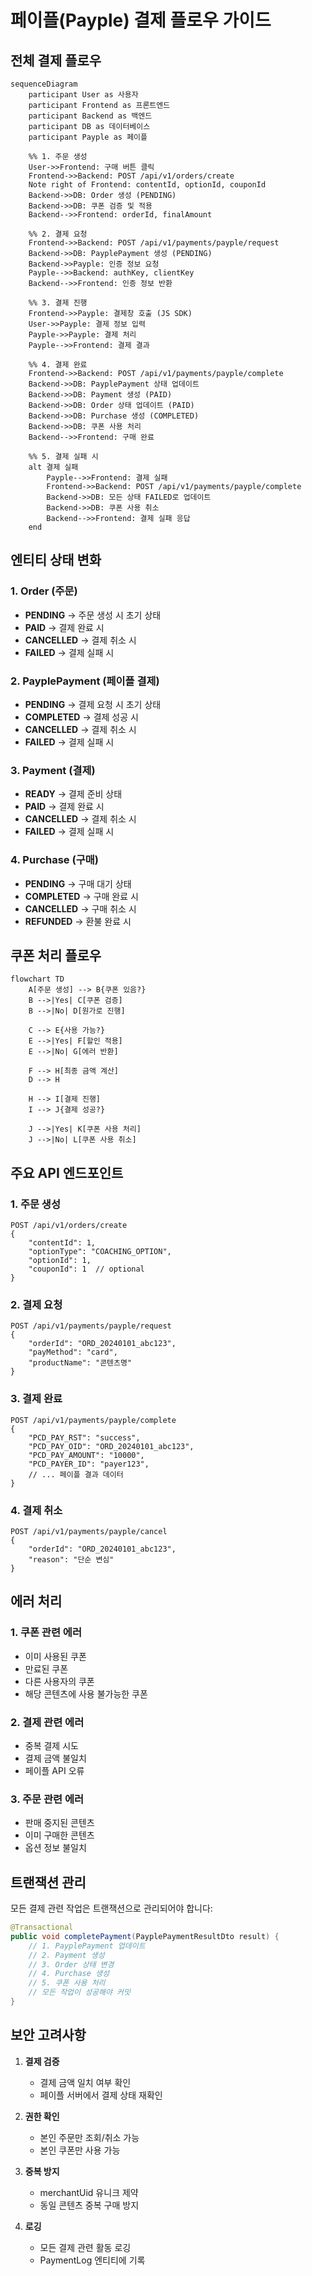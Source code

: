 # 페이플(Payple) 결제 플로우 가이드

## 전체 결제 플로우

```mermaid
sequenceDiagram
    participant User as 사용자
    participant Frontend as 프론트엔드
    participant Backend as 백엔드
    participant DB as 데이터베이스
    participant Payple as 페이플

    %% 1. 주문 생성
    User->>Frontend: 구매 버튼 클릭
    Frontend->>Backend: POST /api/v1/orders/create
    Note right of Frontend: contentId, optionId, couponId
    Backend->>DB: Order 생성 (PENDING)
    Backend->>DB: 쿠폰 검증 및 적용
    Backend-->>Frontend: orderId, finalAmount

    %% 2. 결제 요청
    Frontend->>Backend: POST /api/v1/payments/payple/request
    Backend->>DB: PayplePayment 생성 (PENDING)
    Backend->>Payple: 인증 정보 요청
    Payple-->>Backend: authKey, clientKey
    Backend-->>Frontend: 인증 정보 반환

    %% 3. 결제 진행
    Frontend->>Payple: 결제창 호출 (JS SDK)
    User->>Payple: 결제 정보 입력
    Payple->>Payple: 결제 처리
    Payple-->>Frontend: 결제 결과

    %% 4. 결제 완료
    Frontend->>Backend: POST /api/v1/payments/payple/complete
    Backend->>DB: PayplePayment 상태 업데이트
    Backend->>DB: Payment 생성 (PAID)
    Backend->>DB: Order 상태 업데이트 (PAID)
    Backend->>DB: Purchase 생성 (COMPLETED)
    Backend->>DB: 쿠폰 사용 처리
    Backend-->>Frontend: 구매 완료

    %% 5. 결제 실패 시
    alt 결제 실패
        Payple-->>Frontend: 결제 실패
        Frontend->>Backend: POST /api/v1/payments/payple/complete
        Backend->>DB: 모든 상태 FAILED로 업데이트
        Backend->>DB: 쿠폰 사용 취소
        Backend-->>Frontend: 결제 실패 응답
    end
```

## 엔티티 상태 변화

### 1. Order (주문)
- **PENDING** → 주문 생성 시 초기 상태
- **PAID** → 결제 완료 시
- **CANCELLED** → 결제 취소 시
- **FAILED** → 결제 실패 시

### 2. PayplePayment (페이플 결제)
- **PENDING** → 결제 요청 시 초기 상태
- **COMPLETED** → 결제 성공 시
- **CANCELLED** → 결제 취소 시
- **FAILED** → 결제 실패 시

### 3. Payment (결제)
- **READY** → 결제 준비 상태
- **PAID** → 결제 완료 시
- **CANCELLED** → 결제 취소 시
- **FAILED** → 결제 실패 시

### 4. Purchase (구매)
- **PENDING** → 구매 대기 상태
- **COMPLETED** → 구매 완료 시
- **CANCELLED** → 구매 취소 시
- **REFUNDED** → 환불 완료 시

## 쿠폰 처리 플로우

```mermaid
flowchart TD
    A[주문 생성] --> B{쿠폰 있음?}
    B -->|Yes| C[쿠폰 검증]
    B -->|No| D[원가로 진행]
    
    C --> E{사용 가능?}
    E -->|Yes| F[할인 적용]
    E -->|No| G[에러 반환]
    
    F --> H[최종 금액 계산]
    D --> H
    
    H --> I[결제 진행]
    I --> J{결제 성공?}
    
    J -->|Yes| K[쿠폰 사용 처리]
    J -->|No| L[쿠폰 사용 취소]
```

## 주요 API 엔드포인트

### 1. 주문 생성
```http
POST /api/v1/orders/create
{
    "contentId": 1,
    "optionType": "COACHING_OPTION",
    "optionId": 1,
    "couponId": 1  // optional
}
```

### 2. 결제 요청
```http
POST /api/v1/payments/payple/request
{
    "orderId": "ORD_20240101_abc123",
    "payMethod": "card",
    "productName": "콘텐츠명"
}
```

### 3. 결제 완료
```http
POST /api/v1/payments/payple/complete
{
    "PCD_PAY_RST": "success",
    "PCD_PAY_OID": "ORD_20240101_abc123",
    "PCD_PAY_AMOUNT": "10000",
    "PCD_PAYER_ID": "payer123",
    // ... 페이플 결과 데이터
}
```

### 4. 결제 취소
```http
POST /api/v1/payments/payple/cancel
{
    "orderId": "ORD_20240101_abc123",
    "reason": "단순 변심"
}
```

## 에러 처리

### 1. 쿠폰 관련 에러
- 이미 사용된 쿠폰
- 만료된 쿠폰
- 다른 사용자의 쿠폰
- 해당 콘텐츠에 사용 불가능한 쿠폰

### 2. 결제 관련 에러
- 중복 결제 시도
- 결제 금액 불일치
- 페이플 API 오류

### 3. 주문 관련 에러
- 판매 중지된 콘텐츠
- 이미 구매한 콘텐츠
- 옵션 정보 불일치

## 트랜잭션 관리

모든 결제 관련 작업은 트랜잭션으로 관리되어야 합니다:

```java
@Transactional
public void completePayment(PayplePaymentResultDto result) {
    // 1. PayplePayment 업데이트
    // 2. Payment 생성
    // 3. Order 상태 변경
    // 4. Purchase 생성
    // 5. 쿠폰 사용 처리
    // 모든 작업이 성공해야 커밋
}
```

## 보안 고려사항

1. **결제 검증**
   - 결제 금액 일치 여부 확인
   - 페이플 서버에서 결제 상태 재확인

2. **권한 확인**
   - 본인 주문만 조회/취소 가능
   - 본인 쿠폰만 사용 가능

3. **중복 방지**
   - merchantUid 유니크 제약
   - 동일 콘텐츠 중복 구매 방지

4. **로깅**
   - 모든 결제 관련 활동 로깅
   - PaymentLog 엔티티에 기록
